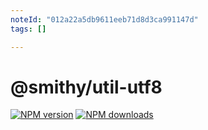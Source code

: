 ```yaml
---
noteId: "012a22a5db9611eeb71d8d3ca991147d"
tags: []

---
```


# @smithy/util-utf8

[![NPM version](https://img.shields.io/npm/v/@smithy/util-utf8/latest.svg)](https://www.npmjs.com/package/@smithy/util-utf8)
[![NPM downloads](https://img.shields.io/npm/dm/@smithy/util-utf8.svg)](https://www.npmjs.com/package/@smithy/util-utf8)

